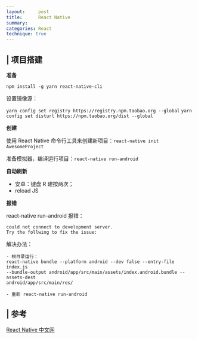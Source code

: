 ```yaml
---
layout:     post
title:      React Native
summary: 
categories: React
technique: true
---
```



## | 项目搭建

**准备**

`npm install -g yarn react-native-cli`

设置镜像源：

`yarn config set registry https://registry.npm.taobao.org --global`
`yarn config set disturl https://npm.taobao.org/dist --global`

**创建**

使用 React Native 命令行工具来创建新项目：`react-native init AwesomeProject`

准备模拟器，编译运行项目：`react-native run-android`


**自动刷新**

- 安卓：键盘 R 建按两次；
- reload JS


**报错**

react-native run-android 报错：
```
could not connect to development server. 
Try the follwing to fix the issue:
```

解决办法：

```
- 根目录运行：
react-native bundle --platform android --dev false --entry-file index.js   
--bundle-output android/app/src/main/assets/index.android.bundle --assets-dest     
android/app/src/main/res/ 

- 重新 react-native run-android
```


## | 参考
[React Native 中文网](https://reactnative.cn/docs/getting-started/)